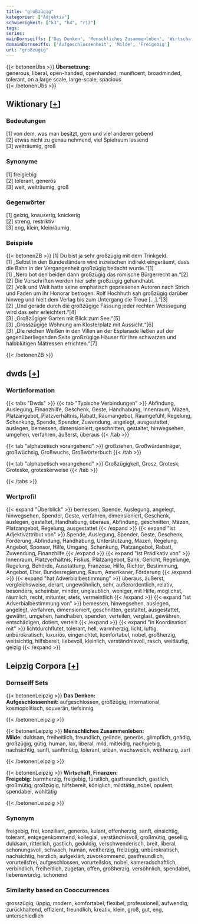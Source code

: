 ```yaml
---
title: "großzügig"
kategorien: ["Adjektiv"]
schwierigkeit: ["k3", "h4", "r12"]
tags:
series:
mainDornseiffs: ['Das Denken', 'Menschliches Zusammenleben', 'Wirtschaft, Finanzen']
domainDornseiffs: ['Aufgeschlossenheit', 'Milde', 'Freigebig']
url: "großzügig"
---
```


{{< betonenÜbs >}}
**Übersetzung:**  
generous, liberal, open-handed, openhanded, munificent, broadminded, tolerant, on a large scale, large-scale, spacious  
{{< /betonenÜbs >}}

## Wiktionary [[+](https://de.wiktionary.org/wiki/großzügig)]

### Bedeutungen
[1] von dem, was man besitzt, gern und viel anderen gebend  
[2] etwas nicht zu genau nehmend, viel Spielraum lassend  
[3] weiträumig, groß  

### Synonyme
[1] freigiebig  
[2] tolerant, generös  
[3] weit, weiträumig, groß  

### Gegenwörter
[1] geizig, knauserig, knickerig  
[2] streng, restriktiv  
[3] eng, klein, kleinräumig  

### Beispiele
{{< betonenZB >}}
[1] Du bist ja sehr großzügig mit dem Trinkgeld.  
[1] „Selbst in den Bundesländern wird inzwischen indirekt eingeräumt, dass die Bahn in der Vergangenheit großzügig bedacht wurde.“[1]  
[1] „Nero bot den beiden dann großzügig das römische Bürgerrecht an.“[2]  
[2] Die Vorschriften werden hier sehr großzügig gehandhabt.  
[2] „Volk und Welt hatte seine emphatisch gepriesenen Autoren nach Strich und Faden um ihr Honorar betrogen. Rolf Hochhuth sah großzügig darüber hinweg und hielt dem Verlag bis zum Untergang die Treue […].“[3]  
[2] „Und gerade durch die großzügige Fassung jeder rechten Weissagung wird das sehr erleichtert.“[4]  
[3] „Großzügiger Garten mit Blick zum See.“[5]  
[3] „Grosszügige Wohnung am Klosterplatz mit Aussicht.“[6]  
[3] „Die reichen Weißen in den Villen an der Esplanade ließen auf der gegenüberliegenden Seite großzügige Häuser für ihre schwarzen und halbblütigen Mätressen errichten.“[7]  

{{< /betonenZB >}}


## dwds [[+](https://www.dwds.de/wb/großzügig)]

### Wortinformation
{{< tabs "Dwds" >}}
{{< tab "Typische Verbindungen" >}}
Abfindung, Auslegung, Finanzhilfe, Geschenk, Geste, Handhabung, Innenraum, Mäzen, Platzangebot, Platzverhältnis, Rabatt, Raumangebot, Raumgefühl, Regelung, Schenkung, Spende, Spender, Zuwendung, angelegt, ausgestattet, auslegen, bemessen, dimensioniert, geschnitten, gestaltet, hinwegsehen, umgehen, verfahren, äußerst, überaus
{{< /tab >}}

{{< tab "alphabetisch vorangehend" >}}
großziehen, Großwürdenträger, großwüchsig, Großwuchs, Großwörterbuch
{{< /tab >}}

{{< tab "alphabetisch vorangehend" >}}
Großzügigkeit, Grosz, Grotesk, Groteske, groteskerweise
{{< /tab >}}

{{< /tabs >}}

### Wortprofil
{{< expand "Überblick" >}} bemessen, Spende, Auslegung, angelegt, hinwegsehen, Spender, Geste, verfahren, dimensioniert, Geschenk, auslegen, gestaltet, Handhabung, überaus, Abfindung, geschnitten, Mäzen, Platzangebot, Regelung, ausgestattet {{< /expand >}}
{{< expand "ist Adjektivattribut von" >}} Spende, Auslegung, Spender, Geste, Geschenk, Förderung, Abfindung, Handhabung, Unterstützung, Mäzen, Regelung, Angebot, Sponsor, Hilfe, Umgang, Schenkung, Platzangebot, Rabatt, Zuwendung, Finanzhilfe {{< /expand >}}
{{< expand "ist Prädikativ von" >}} Innenraum, Platzverhältnis, Fiskus, Platzangebot, Bank, Gericht, Regelunge, Regelung, Behörde, Ausstattung, Franzose, Hilfe, Richter, Bestimmung, Angebot, Elter, Bundesregierung, Raum, Amerikaner, Förderung {{< /expand >}}
{{< expand "hat Adverbialbestimmung" >}} überaus, äußerst, vergleichsweise, derart, ungewöhnlich, sehr, außerordentlich, relativ, besonders, scheinbar, minder, unglaublich, weniger, mit Hilfe, möglichst, räumlich, recht, mitunter, stets, vermeintlich {{< /expand >}}
{{< expand "ist Adverbialbestimmung von" >}} bemessen, hinwegsehen, auslegen, angelegt, verfahren, dimensioniert, geschnitten, gestaltet, ausgestattet, gewährt, umgehen, handhaben, spenden, verteilen, verglast, gewähren, entschädigen, dotiert, verteilt {{< /expand >}}
{{< expand "in Koordination mit" >}} lichtdurchflutet, tolerant, hell, warmherzig, licht, luftig, unbürokratisch, luxuriös, eingerichtet, komfortabel, nobel, großherzig, weitsichtig, hilfsbereit, liebevoll, kleinlich, verständnisvoll, rasch, weitläufig, geizig {{< /expand >}}

## Leipzig Corpora [[+](https://corpora.uni-leipzig.de/en/res?word=großzügig&corpusId=deu_newscrawl-public_2018)]

### Dornseiff Sets
{{< betonenLeipzig >}}
**Das Denken:**  
**Aufgeschlossenheit:** aufgeschlossen, großzügig, international, kosmopolitisch, souverän, tiefsinnig  

{{< /betonenLeipzig >}}


{{< betonenLeipzig >}}
**Menschliches Zusammenleben:**  
**Milde:** duldsam, freiheitlich, freundlich, gelinde, generös, glimpflich, gnädig, großzügig, gütig, human, lax, liberal, mild, mitleidig, nachgiebig, nachsichtig, sanft, sanftmütig, tolerant, urban, wachsweich, weitherzig, zart  

{{< /betonenLeipzig >}}


{{< betonenLeipzig >}}
**Wirtschaft, Finanzen:**  
**Freigebig:** barmherzig, freigebig, fürstlich, gastfreundlich, gastlich, großmütig, großzügig, hilfsbereit, königlich, mildtätig, nobel, opulent, spendabel, wohltätig  

{{< /betonenLeipzig >}}

### Synonym
freigebig, frei, konziliant, generös, kulant, offenherzig, sanft, einsichtig, tolerant, entgegenkommend, kollegial, verständnisvoll, großmütig, gesellig, duldsam, ritterlich, gastlich, geduldig, verschwenderisch, breit, liberal, schonungsvoll, schwach, human, weitherzig, freizügig, unbürokratisch, nachsichtig, herzlich, aufgeklärt, zuvorkommend, gastfreundlich, vorurteilsfrei, aufgeschlossen, vorurteilslos, nobel, kameradschaftlich, verbindlich, freiheitlich, zugetan, offen, großherzig, versöhnlich, spendabel, liebenswürdig, schonend


### Similarity based on Cooccurrences
grosszügig, üppig, modern, komfortabel, flexibel, professionell, aufwendig, zurückhaltend, effizient, freundlich, kreativ, klein, groß, gut, eng, unterschiedlich

